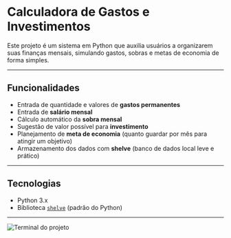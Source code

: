 #  Calculadora de Gastos e Investimentos

Este projeto é um sistema em Python que auxilia usuários a organizarem suas finanças mensais, simulando gastos, sobras e metas de economia de forma simples.

---

##  Funcionalidades

- Entrada de quantidade e valores de **gastos permanentes**
- Entrada de **salário mensal**
- Cálculo automático da **sobra mensal**
- Sugestão de valor possível para **investimento**
- Planejamento de **meta de economia** (quanto guardar por mês para atingir um objetivo)
- Armazenamento dos dados com **shelve** (banco de dados local leve e prático)

---

##  Tecnologias

- Python 3.x
- Biblioteca [`shelve`](https://docs.python.org/3/library/shelve.html) (padrão do Python)

---


![Terminal do projeto](./img/terminal-py.png)
